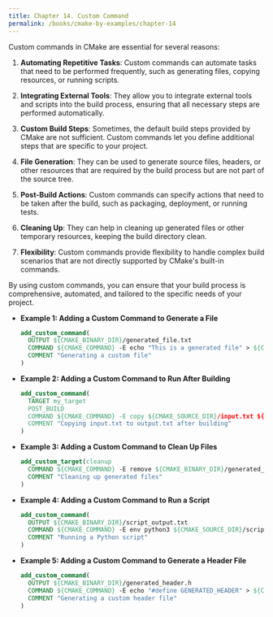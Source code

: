 ```yaml
---
title: Chapter 14. Custom Command
permalink: /books/cmake-by-examples/chapter-14
---
```


Custom commands in CMake are essential for several reasons:

1. **Automating Repetitive Tasks**: Custom commands can automate tasks that need to be performed frequently, such as generating files, copying resources, or running scripts.

2. **Integrating External Tools**: They allow you to integrate external tools and scripts into the build process, ensuring that all necessary steps are performed automatically.

3. **Custom Build Steps**: Sometimes, the default build steps provided by CMake are not sufficient. Custom commands let you define additional steps that are specific to your project.

4. **File Generation**: They can be used to generate source files, headers, or other resources that are required by the build process but are not part of the source tree.

5. **Post-Build Actions**: Custom commands can specify actions that need to be taken after the build, such as packaging, deployment, or running tests.

6. **Cleaning Up**: They can help in cleaning up generated files or other temporary resources, keeping the build directory clean.

7. **Flexibility**: Custom commands provide flexibility to handle complex build scenarios that are not directly supported by CMake's built-in commands.

By using custom commands, you can ensure that your build process is comprehensive, automated, and tailored to the specific needs of your project.

- **Example 1: Adding a Custom Command to Generate a File**

  ```cmake
  add_custom_command(
    OUTPUT ${CMAKE_BINARY_DIR}/generated_file.txt
    COMMAND ${CMAKE_COMMAND} -E echo "This is a generated file" > ${CMAKE_BINARY_DIR}/generated_file.txt
    COMMENT "Generating a custom file"
  )
  ```

- **Example 2: Adding a Custom Command to Run After Building**

  ```cmake
  add_custom_command(
    TARGET my_target
    POST_BUILD
    COMMAND ${CMAKE_COMMAND} -E copy ${CMAKE_SOURCE_DIR}/input.txt ${CMAKE_BINARY_DIR}/output.txt
    COMMENT "Copying input.txt to output.txt after building"
  )
  ```

- **Example 3: Adding a Custom Command to Clean Up Files**

  ```cmake
  add_custom_target(cleanup
    COMMAND ${CMAKE_COMMAND} -E remove ${CMAKE_BINARY_DIR}/generated_file.txt
    COMMENT "Cleaning up generated files"
  )
  ```

- **Example 4: Adding a Custom Command to Run a Script**

  ```cmake
  add_custom_command(
    OUTPUT ${CMAKE_BINARY_DIR}/script_output.txt
    COMMAND ${CMAKE_COMMAND} -E env python3 ${CMAKE_SOURCE_DIR}/script.py > ${CMAKE_BINARY_DIR}/script_output.txt
    COMMENT "Running a Python script"
  )
  ```

- **Example 5: Adding a Custom Command to Generate a Header File**

  ```cmake
  add_custom_command(
    OUTPUT ${CMAKE_BINARY_DIR}/generated_header.h
    COMMAND ${CMAKE_COMMAND} -E echo "#define GENERATED_HEADER" > ${CMAKE_BINARY_DIR}/generated_header.h
    COMMENT "Generating a custom header file"
  )
  ```
